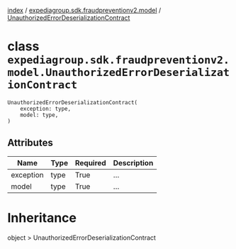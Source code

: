 [index](index.md) /
[expediagroup.sdk.fraudpreventionv2.model](expediagroup.sdk.fraudpreventionv2.model.md)
/
[UnauthorizedErrorDeserializationContract](UnauthorizedErrorDeserializationContract.md)

# class `expediagroup.sdk.fraudpreventionv2.model.UnauthorizedErrorDeserializationContract`

```
UnauthorizedErrorDeserializationContract(
    exception: type,
    model: type,
)
```

## Attributes

| Name      | Type | Required | Description |
| --------- | ---- | -------- | ----------- |
| exception | type | True     | …           |
| model     | type | True     | …           |

# Inheritance

object > UnauthorizedErrorDeserializationContract
